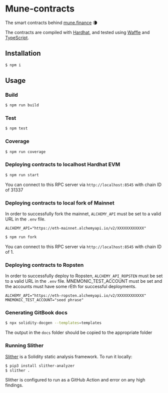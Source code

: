 # Mune-contracts

The smart contracts behind [mune.finance](https://mune.finance) 🌘

The contracts are compiled with [Hardhat](https://hardhat.org/getting-started/), and tested using [Waffle](https://hardhat.org/guides/waffle-testing.html#testing-with-ethers-js-waffle) and [TypeScript](https://hardhat.org/guides/typescript.html#typescript-support).

## Installation

```bash
$ npm i
```

## Usage

### Build

```bash
$ npm run build
```

### Test

```bash
$ npm test
```

### Coverage

```bash
$ npm run coverage
```

### Deploying contracts to localhost Hardhat EVM

```bash
$ npm run start
```
You can connect to this RPC server via `http://localhost:8545` with chain ID of 31337

### Deploying contracts to local fork of Mainnet

In order to successfully fork the mainnet, `ALCHEMY_API` must be set to a valid URL in the `.env` file.
```
ALCHEMY_API="https://eth-mainnet.alchemyapi.io/v2/XXXXXXXXXXXX"
```

```bash
$ npm run fork
```
You can connect to this RPC server via `http://localhost:8545` with chain ID of 1.

### Deploying contracts to Ropsten

In order to successfully deploy to Ropsten, `ALCHEMY_API_ROPSTEN` must be set to a valid URL in the `.env` file.
MNEMONIC_TEST_ACCOUNT must be set and the accounts must have some rEth for successful deployments.
```
ALCHEMY_API="https://eth-ropsten.alchemyapi.io/v2/XXXXXXXXXXXX"
MNEMONIC_TEST_ACCOUNT="seed phrase"
```


### Generating GitBook docs

```bash
$ npx solidity-docgen --templates=templates
```

The output in the `docs` folder should be copied to the appropriate folder

### Running Slither

[Slither](https://github.com/crytic/slither) is a Solidity static analysis framework. To run it locally:

```bash
$ pip3 install slither-analyzer
$ slither .
```

Slither is configured to run as a GitHub Action and error on any high findings.
